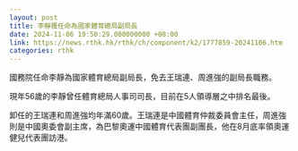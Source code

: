 ```yaml
---
layout: post
title: 李靜獲任命為國家體育總局副局長
date: 2024-11-06 19:50:29.000000000 +08:00
link: https://news.rthk.hk/rthk/ch/component/k2/1777859-20241106.htm
categories: rthk
---
```


國務院任命李靜為國家體育總局副局長，免去王瑞連、周進強的副局長職務。

現年56歲的李靜曾任體育總局人事司司長，目前在5人領導層之中排名最後。

卸任的王瑞連和周進強均年滿60歲。王瑞連是中國體育仲裁委員會主任，周進強則是中國奧委會副主席，為巴黎奧運中國體育代表團副團長，他在8月底率領奧運健兒代表團訪港。
